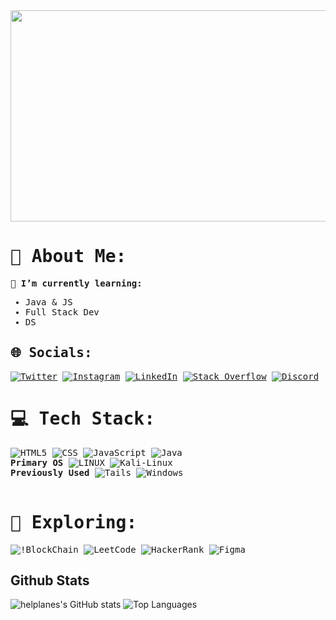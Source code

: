 <div style="font-family: consolas, monaco, monospace;">
  <div align="center">
    <img src="https://i.giphy.com/media/v1.Y2lkPTc5MGI3NjExY29hazlwYXBsaGhocHp6dWhmazM4aWlyd2VydHZ2Y3Z5aTJuamxvZiZlcD12MV9pbnRlcm5hbF9naWZfYnlfaWQmY3Q9Zw/apNfMXmfMAEQZKbb6q/giphy.gif" width="600" height="338">
  </div>

  # 💫 About Me:
🌱 **I’m currently learning:**
   - Java & JS
   - Full Stack Dev
   - DS


## 🌐 Socials:  
[![Twitter](https://img.shields.io/badge/Twitter-%231DA1F2.svg?logo=Twitter&logoColor=white)](https://twitter.com/helplanes) [![Instagram](https://img.shields.io/badge/Instagram-%23E4405F.svg?logo=Instagram&logoColor=white)](https://instagram.com/helplanes) [![LinkedIn](https://img.shields.io/badge/LinkedIn-%230077B5.svg?logo=linkedin&logoColor=white)](https://www.linkedin.com/in/krish-bhagwat-bbb957255/) [![Stack Overflow](https://img.shields.io/badge/-Stackoverflow-FE7A16?logo=stack-overflow&logoColor=white)](https://stackoverflow.com/users/20413840) [![Discord](https://img.shields.io/badge/Discord-%235865F2.svg?logo=discord&logoColor=white)](https://discord.com/users/1037600471730364446)


# 💻 Tech Stack:
![HTML5](https://img.shields.io/badge/html5-%23E34F26.svg?style=for-the-badge&logo=html5&logoColor=white) ![CSS](https://img.shields.io/badge/CSS-239120?&style=for-the-badge&logo=css3&logoColor=white) ![JavaScript](https://img.shields.io/badge/JavaScript-323330?style=for-the-badge&logo=javascript&logoColor=F7DF1E) ![Java](https://img.shields.io/badge/Java-ED8B00?style=for-the-badge&logo=openjdk&logoColor=white)<br>**Primary OS** ![LINUX](https://img.shields.io/badge/Linux-FCC624?style=for-the-badge&logo=linux&logoColor=black) ![Kali-Linux](https://img.shields.io/badge/Kali-268BEE?style=for-the-badge&logo=kalilinux&logoColor=white) <br>**Previously Used** ![Tails](https://img.shields.io/badge/Tails%20-56347C?&style=for-the-badge&logo=tails&logoColor=white)
![Windows](https://img.shields.io/badge/Windows-0078D6?style=for-the-badge&logo=windows&logoColor=white)
<br><br>
# 🚂 Exploring:
![!BlockChain](https://img.shields.io/badge/BlockChain-000000?style=for-the-badge&logo=bitcoin&logoColor=white) ![LeetCode](https://img.shields.io/badge/-LeetCode-FFA116?style=for-the-badge&logo=LeetCode&logoColor=black) ![HackerRank](https://img.shields.io/badge/-Hackerrank-2EC866?style=for-the-badge&logo=HackerRank&logoColor=white) ![Figma](https://img.shields.io/badge/Figma-F24E1E?style=for-the-badge&logo=figma&logoColor=white)

</div>

## Github Stats
![helplanes's GitHub stats](https://github-readme-stats.vercel.app/api?username=helplanes&show_icons=true&theme=radical) ![Top Languages](https://github-readme-stats.vercel.app/api/top-langs/?username=helplanes&layout=compact&theme=radical)
